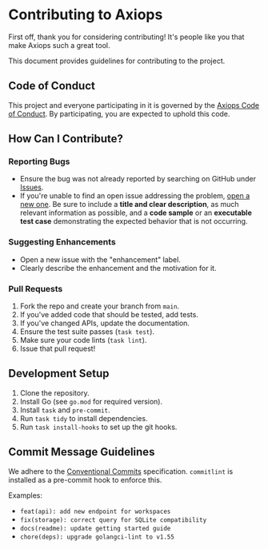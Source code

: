 # Contributing to Axiops

First off, thank you for considering contributing! It's people like you that make Axiops such a great tool.

This document provides guidelines for contributing to the project.

## Code of Conduct

This project and everyone participating in it is governed by the [Axiops Code of Conduct](CODE_OF_CONDUCT.md). By participating, you are expected to uphold this code.

## How Can I Contribute?

### Reporting Bugs

- Ensure the bug was not already reported by searching on GitHub under [Issues](https://github.com/Axiops/{{.PROJECT_NAME}}/issues).
- If you're unable to find an open issue addressing the problem, [open a new one](https://github.com/Axiops/{{.PROJECT_NAME}}/issues/new). Be sure to include a **title and clear description**, as much relevant information as possible, and a **code sample** or an **executable test case** demonstrating the expected behavior that is not occurring.

### Suggesting Enhancements

- Open a new issue with the "enhancement" label.
- Clearly describe the enhancement and the motivation for it.

### Pull Requests

1.  Fork the repo and create your branch from `main`.
2.  If you've added code that should be tested, add tests.
3.  If you've changed APIs, update the documentation.
4.  Ensure the test suite passes (`task test`).
5.  Make sure your code lints (`task lint`).
6.  Issue that pull request!

## Development Setup

1.  Clone the repository.
2.  Install Go (see `go.mod` for required version).
3.  Install `task` and `pre-commit`.
4.  Run `task tidy` to install dependencies.
5.  Run `task install-hooks` to set up the git hooks.

## Commit Message Guidelines

We adhere to the [Conventional Commits](https://www.conventionalcommits.org/) specification. `commitlint` is installed as a pre-commit hook to enforce this.

Examples:
- `feat(api): add new endpoint for workspaces`
- `fix(storage): correct query for SQLite compatibility`
- `docs(readme): update getting started guide`
- `chore(deps): upgrade golangci-lint to v1.55`
